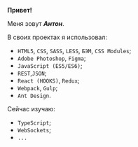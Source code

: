 **Привет!**

Меня зовут ***Антон***.

В своих проектах я использовал:
- `HTML5`, `CSS`, `SASS`, `LESS`, `БЭМ`, `CSS Modules`;
- `Adobe Photoshop`, `Figma`;
- `JavaScript (ES5/ES6)`;
- `REST`,`JSON`;
- `React (HOOKS)`, `Redux`;
- `Webpack`, `Gulp`;
- `Ant Design`.

Сейчас изучаю:
- `TypeScript`;
- `WebSockets`;
- `...`
